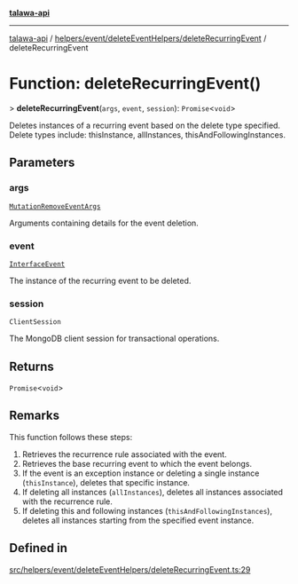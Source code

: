 [**talawa-api**](../../../../../README.md)

***

[talawa-api](../../../../../modules.md) / [helpers/event/deleteEventHelpers/deleteRecurringEvent](../README.md) / deleteRecurringEvent

# Function: deleteRecurringEvent()

\> **deleteRecurringEvent**(`args`, `event`, `session`): `Promise`\<`void`\>

Deletes instances of a recurring event based on the delete type specified.
Delete types include: thisInstance, allInstances, thisAndFollowingInstances.

## Parameters

### args

[`MutationRemoveEventArgs`](../../../../../types/generatedGraphQLTypes/type-aliases/MutationRemoveEventArgs.md)

Arguments containing details for the event deletion.

### event

[`InterfaceEvent`](../../../../../models/Event/interfaces/InterfaceEvent.md)

The instance of the recurring event to be deleted.

### session

`ClientSession`

The MongoDB client session for transactional operations.

## Returns

`Promise`\<`void`\>

## Remarks

This function follows these steps:
1. Retrieves the recurrence rule associated with the event.
2. Retrieves the base recurring event to which the event belongs.
3. If the event is an exception instance or deleting a single instance (`thisInstance`), deletes that specific instance.
4. If deleting all instances (`allInstances`), deletes all instances associated with the recurrence rule.
5. If deleting this and following instances (`thisAndFollowingInstances`), deletes all instances starting from the specified event instance.

## Defined in

[src/helpers/event/deleteEventHelpers/deleteRecurringEvent.ts:29](https://github.com/PalisadoesFoundation/talawa-api/blob/832d310bae30bd8cb45fb1b44f62dd776dccc52f/src/helpers/event/deleteEventHelpers/deleteRecurringEvent.ts#L29)
